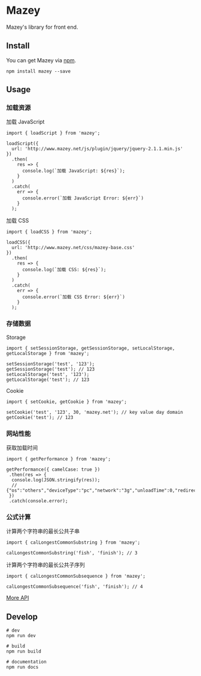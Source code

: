# Mazey

Mazey's library for front end.

## Install

You can get Mazey via [npm](https://www.npmjs.com/package/mazey).

```
npm install mazey --save
```

## Usage

### 加载资源

加载 JavaScript

```
import { loadScript } from 'mazey';

loadScript({
  url: 'http://www.mazey.net/js/plugin/jquery/jquery-2.1.1.min.js'
})
  .then(
    res => {
      console.log(`加载 JavaScript: ${res}`);
    }
  )
  .catch(
    err => {
      console.error(`加载 JavaScript Error: ${err}`)
    }
  );
```

加载 CSS

```
import { loadCSS } from 'mazey';

loadCSS({
  url: 'http://www.mazey.net/css/mazey-base.css'
})
  .then(
    res => {
      console.log(`加载 CSS: ${res}`);
    }
  )
  .catch(
    err => {
      console.error(`加载 CSS Error: ${err}`)
    }
  );
```

### 存储数据

Storage

```
import { setSessionStorage, getSessionStorage, setLocalStorage, getLocalStorage } from 'mazey';

setSessionStorage('test', '123');
getSessionStorage('test'); // 123
setLocalStorage('test', '123');
getLocalStorage('test'); // 123
```

Cookie

```
import { setCookie, getCookie } from 'mazey';

setCookie('test', '123', 30, 'mazey.net'); // key value day domain
getCookie('test'); // 123
```

### 网站性能

获取加载时间

```
import { getPerformance } from 'mazey';

getPerformance({ camelCase: true })
 .then(res => {
  console.log(JSON.stringify(res));
  // {"os":"others","deviceType":"pc","network":"3g","unloadTime":0,"redirectTime":0,"dnsTime":0,"tcpTime":0,"responseTime":65,"downloadTime":1,"domreadyTime":369,"onloadTime":441,"whiteTime":94,"renderTime":441,"decodedBodySize":210,"encodedBodySize":210}
 })
 .catch(console.error);
```

### 公式计算

计算两个字符串的最长公共子串

```
import { calLongestCommonSubstring } from 'mazey';

calLongestCommonSubstring('fish', 'finish'); // 3
```

计算两个字符串的最长公共子序列

```
import { calLongestCommonSubsequence } from 'mazey';

calLongestCommonSubsequence('fish', 'finish'); // 4
```

[More API](https://mazey.cn/docs/mazey/modules/_index_.html)

## Develop

```
# dev
npm run dev

# build
npm run build

# documentation
npm run docs
```